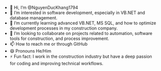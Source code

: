 - 👋 Hi, I’m @NguyenDucKhang1794
- 👀 I’m interested in software development, especially in VB.NET and database management.
- 🌱 I’m currently learning advanced VB.NET, MS SQL, and how to optimize development processes in my construction company.
- 💞️ I’m looking to collaborate on projects related to automation, software tools for construction, and process improvement.
- 📫 How to reach me or through GitHub
- 😄 Pronouns He/Him
- ⚡ Fun fact: I work in the construction industry but have a deep passion for coding and improving technical workflows.

<!---
NguyenDucKhang1794/NguyenDucKhang1794 is a ✨ special ✨ repository because its `README.md` (this file) appears on your GitHub profile.
You can click the Preview link to take a look at your changes.
--->
